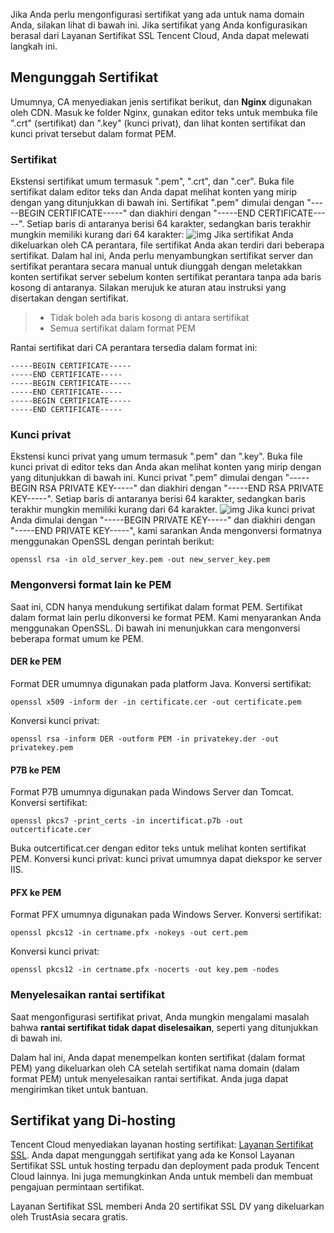 Jika Anda perlu mengonfigurasi sertifikat yang ada untuk nama domain Anda, silakan lihat di bawah ini. Jika sertifikat yang Anda konfigurasikan berasal dari Layanan Sertifikat SSL Tencent Cloud, Anda dapat melewati langkah ini.
## Mengunggah Sertifikat
Umumnya, CA menyediakan jenis sertifikat berikut, dan **Nginx** digunakan oleh CDN.
Masuk ke folder Nginx, gunakan editor teks untuk membuka file ".crt" (sertifikat) dan ".key" (kunci privat), dan lihat konten sertifikat dan kunci privat tersebut dalam format PEM.

### Sertifikat
Ekstensi sertifikat umum termasuk ".pem", ".crt", dan ".cer". Buka file sertifikat dalam editor teks dan Anda dapat melihat konten yang mirip dengan yang ditunjukkan di bawah ini.
Sertifikat ".pem" dimulai dengan "-----BEGIN CERTIFICATE-----" dan diakhiri dengan "-----END CERTIFICATE-----". Setiap baris di antaranya berisi 64 karakter, sedangkan baris terakhir mungkin memiliki kurang dari 64 karakter:
![img](https://main.qcloudimg.com/raw/60ea02d1a2c9623526d7fa79403e658a.jpg)
Jika sertifikat Anda dikeluarkan oleh CA perantara, file sertifikat Anda akan terdiri dari beberapa sertifikat. Dalam hal ini, Anda perlu menyambungkan sertifikat server dan sertifikat perantara secara manual untuk diunggah dengan meletakkan konten sertifikat server sebelum konten sertifikat perantara tanpa ada baris kosong di antaranya. Silakan merujuk ke aturan atau instruksi yang disertakan dengan sertifikat.

>
> + Tidak boleh ada baris kosong di antara sertifikat
> + Semua sertifikat dalam format PEM

Rantai sertifikat dari CA perantara tersedia dalam format ini:
```
-----BEGIN CERTIFICATE-----
-----END CERTIFICATE-----
-----BEGIN CERTIFICATE-----
-----END CERTIFICATE-----
-----BEGIN CERTIFICATE-----
-----END CERTIFICATE-----
```

### Kunci privat
Ekstensi kunci privat yang umum termasuk ".pem" dan ".key". Buka file kunci privat di editor teks dan Anda akan melihat konten yang mirip dengan yang ditunjukkan di bawah ini.
Kunci privat ".pem" dimulai dengan "-----BEGIN RSA PRIVATE KEY-----" dan diakhiri dengan "-----END RSA PRIVATE KEY-----". Setiap baris di antaranya berisi 64 karakter, sedangkan baris terakhir mungkin memiliki kurang dari 64 karakter.
![img](https://main.qcloudimg.com/raw/e10009916aeb00d5158a3703115d0354.jpg)
Jika kunci privat Anda dimulai dengan "-----BEGIN PRIVATE KEY-----" dan diakhiri dengan "-----END PRIVATE KEY-----", kami sarankan Anda mengonversi formatnya menggunakan OpenSSL dengan perintah berikut:
```
openssl rsa -in old_server_key.pem -out new_server_key.pem
```

### Mengonversi format lain ke PEM
Saat ini, CDN hanya mendukung sertifikat dalam format PEM. Sertifikat dalam format lain perlu dikonversi ke format PEM. Kami menyarankan Anda menggunakan OpenSSL. Di bawah ini menunjukkan cara mengonversi beberapa format umum ke PEM.
#### DER ke PEM
Format DER umumnya digunakan pada platform Java.
Konversi sertifikat:
```
openssl x509 -inform der -in certificate.cer -out certificate.pem
```
Konversi kunci privat:
```
openssl rsa -inform DER -outform PEM -in privatekey.der -out privatekey.pem
```
#### P7B ke PEM
Format P7B umumnya digunakan pada Windows Server dan Tomcat.
Konversi sertifikat:
```
openssl pkcs7 -print_certs -in incertificat.p7b -out outcertificate.cer
```
Buka outcertificat.cer dengan editor teks untuk melihat konten sertifikat PEM.
Konversi kunci privat: kunci privat umumnya dapat diekspor ke server IIS.
#### PFX ke PEM
Format PFX umumnya digunakan pada Windows Server.
Konversi sertifikat:
```
openssl pkcs12 -in certname.pfx -nokeys -out cert.pem
```
Konversi kunci privat:
```
openssl pkcs12 -in certname.pfx -nocerts -out key.pem -nodes
```
### Menyelesaikan rantai sertifikat
Saat mengonfigurasi sertifikat privat, Anda mungkin mengalami masalah bahwa **rantai sertifikat tidak dapat diselesaikan**, seperti yang ditunjukkan di bawah ini.

Dalam hal ini, Anda dapat menempelkan konten sertifikat (dalam format PEM) yang dikeluarkan oleh CA setelah sertifikat nama domain (dalam format PEM) untuk menyelesaikan rantai sertifikat. Anda juga dapat mengirimkan tiket untuk bantuan.

## Sertifikat yang Di-hosting

Tencent Cloud menyediakan layanan hosting sertifikat: [Layanan Sertifikat SSL](http://console.cloud.tencent.com/ssl). Anda dapat mengunggah sertifikat yang ada ke Konsol Layanan Sertifikat SSL untuk hosting terpadu dan deployment pada produk Tencent Cloud lainnya. Ini juga memungkinkan Anda untuk membeli dan membuat pengajuan permintaan sertifikat.

Layanan Sertifikat SSL memberi Anda 20 sertifikat SSL DV yang dikeluarkan oleh TrustAsia secara gratis.
